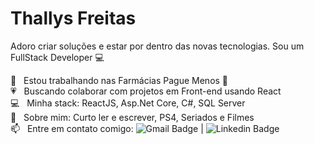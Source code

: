 # Thallys Freitas

Adoro criar soluções e estar por dentro das novas tecnologias.
Sou um FullStack Developer :computer:

 💊  &nbsp; Estou trabalhando nas Farmácias Pague Menos 💉
 <br/> :heartpulse: &nbsp; Buscando colaborar com projetos em Front-end usando React
 <br/> :computer: &nbsp; Minha stack: ReactJS, Asp.Net Core, C#, SQL Server
 <br/> 💬  &nbsp; Sobre mim: Curto ler e escrever, PS4, Seriados e Filmes 
 <br/> 📫 &nbsp; Entre em contato comigo: ![Gmail Badge](https://img.shields.io/badge/thallys%40hotmail.com-E--mail-green?style=flat-square&logo=Gmail&logoColor=white&link=mailto:thallys@hotmail.com) |
![Linkedin Badge](https://img.shields.io/badge/Thallys-LinkedIn-blue?style=flat-square&logo=Linkedin&logoColor=white&link=https://www.linkedin.com/in/thallys-freitas-87155074/)
